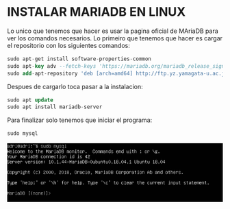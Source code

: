 # INSTALAR MARIADB EN LINUX

Lo unico que tenemos que hacer es usar la pagina oficial de MAriaDB para ver los comandos necesarios.
Lo primeiro que tenemos que hacer es cargar el repositorio con los siguientes comandos:
```sql
sudo apt-get install software-properties-common
sudo apt-key adv --fetch-keys 'https://mariadb.org/mariadb_release_signing_key.asc'
sudo add-apt-repository 'deb [arch=amd64] http://ftp.yz.yamagata-u.ac.jp/pub/dbms/mariadb/repo/10.4/ubuntu eoan main'
```

Despues de cargarlo toca pasar a la instalacion:
```sql
sudo apt update
sudo apt install mariadb-server
```

Para finalizar solo tenemos que iniciar el programa:
```sql
sudo mysql
```
![funcionando](/cap.PNG)
